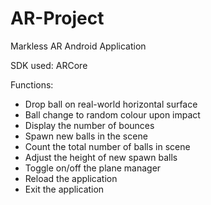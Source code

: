 # AR-Project
Markless AR Android Application

SDK used: ARCore

Functions:
  - Drop ball on real-world horizontal surface
  - Ball change to random colour upon impact
  - Display the number of bounces
  - Spawn new balls in the scene
  - Count the total number of balls in scene
  - Adjust the height of new spawn balls
  - Toggle on/off the plane manager
  - Reload the application
  - Exit the application
